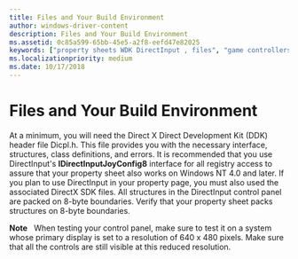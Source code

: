 ```yaml
---
title: Files and Your Build Environment
author: windows-driver-content
description: Files and Your Build Environment
ms.assetid: 0c85a599-65bb-45e5-a2f8-eefd47e82025
keywords: ["property sheets WDK DirectInput , files", "game controllers WDK DirectInput , files", "control panels WDK DirectInput , files", "property sheets WDK DirectInput , build environments", "game controllers WDK DirectInput , build environments", "control panels WDK DirectInput , build environments", "build environments WDK DirectInput", "files WDK DirectInput"]
ms.localizationpriority: medium
ms.date: 10/17/2018
---
```


# Files and Your Build Environment





At a minimum, you will need the Direct X Direct Development Kit (DDK) header file Dicpl.h. This file provides you with the necessary interface, structures, class definitions, and errors. It is recommended that you use DirectInput's **IDirectInputJoyConfig8** interface for all registry access to assure that your property sheet also works on Windows NT 4.0 and later. If you plan to use DirectInput in your property page, you must also used the associated DirectX SDK files. All structures in the DirectInput control panel are packed on 8-byte boundaries. Verify that your property sheet packs structures on 8-byte boundaries.

**Note**   When testing your control panel, make sure to test it on a system whose primary display is set to a resolution of 640 x 480 pixels. Make sure that all the controls are still visible at this reduced resolution.

 

 

 




